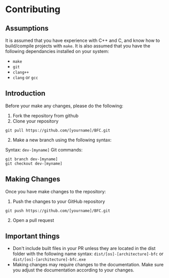 # Contributing

## Assumptions

It is assumed that you have experience with C++ and C, and know how to build/compile projects with `make`. It is also assumed that you have the following dependancies installed on your system:

- `make`
- `git`
- `clang++`
- `clang` or `gcc`

## Introduction

Before your make any changes, please do the following:

1. Fork the repository from github
2. Clone your repository
 
 ```
 git pull https://github.com/[yourname]/BFC.git
 ```
 
2. Make a new branch using the following syntax:

 Syntax: `dev-[myname]`
 Git commands:
 ```
 git branch dev-[myname]
 git checkout dev-[myname]
 ```

## Making Changes

Once you have make changes to the repository:

1. Push the changes to your GitHub repository

 ```
 git push https://github.com/[yourname]/BFC.git
 ```
 
2. Open a pull request

## Important things

- Don't include built files in your PR unless they are located in the dist folder with the following name syntax: `dist/[os]-[architecture]-bfc` or `dist/[os]-[architecture]-bfc.exe`
- Making changes may require changes to the documentation. Make sure you adjust the documentation according to your changes.